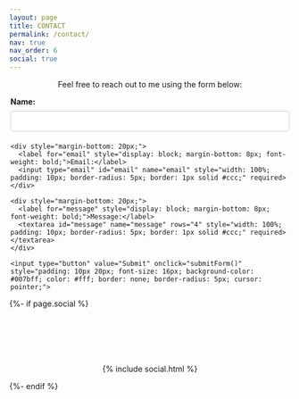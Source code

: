 ```yaml
---
layout: page
title: CONTACT
permalink: /contact/
nav: true
nav_order: 6
social: true
---
```

    
<!-- _pages/contact.md -->
<div style="text-align: center;">
  <p>Feel free to reach out to me using the form below:</p>
</div>

<!-- Contact Form -->
<div style="text-align: center; max-width: 500px; margin: 0 auto;">
  <form id="contactForm" method="post" enctype="text/plain" style="width: 100%; text-align: left;">
    <div style="margin-bottom: 20px;">
      <label for="name" style="display: block; margin-bottom: 8px; font-weight: bold;">Name:</label>
      <input type="text" id="name" name="name" style="width: 100%; padding: 10px; border-radius: 5px; border: 1px solid #ccc;" required>
    </div>

    <div style="margin-bottom: 20px;">
      <label for="email" style="display: block; margin-bottom: 8px; font-weight: bold;">Email:</label>
      <input type="email" id="email" name="email" style="width: 100%; padding: 10px; border-radius: 5px; border: 1px solid #ccc;" required>
    </div>

    <div style="margin-bottom: 20px;">
      <label for="message" style="display: block; margin-bottom: 8px; font-weight: bold;">Message:</label>
      <textarea id="message" name="message" rows="4" style="width: 100%; padding: 10px; border-radius: 5px; border: 1px solid #ccc;" required></textarea>
    </div>

    <input type="button" value="Submit" onclick="submitForm()" style="padding: 10px 20px; font-size: 16px; background-color: #007bff; color: #fff; border: none; border-radius: 5px; cursor: pointer;">
  </form>
</div>

<script>
function submitForm() {
  var message = document.getElementById("message").value;
  var mailtoLink = "mailto:cyprien.fol@usys.ethz.ch?body=" + encodeURIComponent(message);
  window.location.href = mailtoLink;
}
</script>

<!-- Social -->
{%- if page.social %}
<div style="text-align: center; margin-top: 100px;"> <!-- Added margin-top here -->
    <div class="social" style="margin-top: 10px;"> <!-- Added margin-top here -->
        <div class="contact-icons">
            {% include social.html %}
        </div>
    </div>
</div>


{%- endif %}